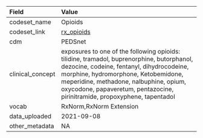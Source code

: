 |Field            |Value                                                                                                                                                                                                                                                                                                  |
|:----------------|:------------------------------------------------------------------------------------------------------------------------------------------------------------------------------------------------------------------------------------------------------------------------------------------------------|
|codeset_name     |Opioids                                                                                                                                                                                                                                                                                                |
|codeset_link     |[rx_opioids](https://github.com/PEDSnet/Variable-Dictionary/blob/main/drug/rx_opioids.csv)                                                                                                                                                                                                             |
|cdm              |PEDSnet                                                                                                                                                                                                                                                                                                |
|clinical_concept |exposures to one of the following opioids: tilidine, tramadol, buprenorphine, butorphanol, dezocine, codeine, fentanyl, dihydrocodeine,  morphine, hydromorphone, Ketobemidone, meperidine, methadone, nalbuphine, opium, oxycodone, papaveretum, pentazocine, pirinitramide, propoxyphene, tapentadol |
|vocab            |RxNorm,RxNorm Extension                                                                                                                                                                                                                                                                                |
|data_uploaded    |2021-09-08                                                                                                                                                                                                                                                                                             |
|other_metadata   |NA                                                                                                                                                                                                                                                                                                     |
